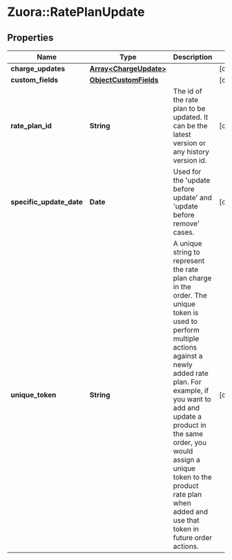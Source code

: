 # Zuora::RatePlanUpdate

## Properties
Name | Type | Description | Notes
------------ | ------------- | ------------- | -------------
**charge_updates** | [**Array&lt;ChargeUpdate&gt;**](ChargeUpdate.md) |  | [optional] 
**custom_fields** | [**ObjectCustomFields**](ObjectCustomFields.md) |  | [optional] 
**rate_plan_id** | **String** | The id of the rate plan to be updated. It can be the latest version or any history version id.  | [optional] 
**specific_update_date** | **Date** | Used for the &#39;update before update&#39; and &#39;update before remove&#39; cases. | [optional] 
**unique_token** | **String** | A unique string to represent the rate plan charge in the order. The unique token is used to perform multiple actions against a newly added rate plan. For example, if you want to add and update a product in the same order, you would assign a unique token to the product rate plan when added and use that token in future order actions.  | [optional] 


